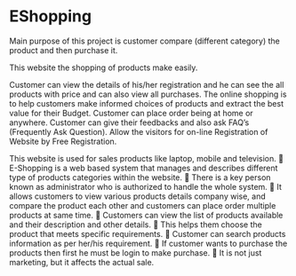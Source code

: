 # EShopping
Main purpose of this project is customer compare (different category) the product and then purchase it.

This website the shopping of products make easily.


Customer can view the details of his/her registration and he can see the all products with price and  can also view all purchases.
The online shopping is to help customers make informed choices of products and extract the best value for their Budget.
Customer can place order being at home or anywhere.
Customer can give their feedbacks and also ask FAQ’s (Frequently Ask Question).
Allow the visitors for on-line Registration of Website by Free Registration.


This website is used for sales products like laptop, mobile and television.
 E-Shopping is a web based system that manages and describes different type
of products categories within the website.
 There is a key person known as administrator who is authorized to handle the
whole system.
 It allows customers to view various products details company wise, and
compare the product each other and customers can place order multiple
products at same time.
 Customers can view the list of products available and their description and
other details.
 This helps them choose the product that meets specific requirements.
 Customer can search products information as per her/his requirement.
 If customer wants to purchase the products then first he must be login to
make purchase.
 It is not just marketing, but it affects the actual sale.

